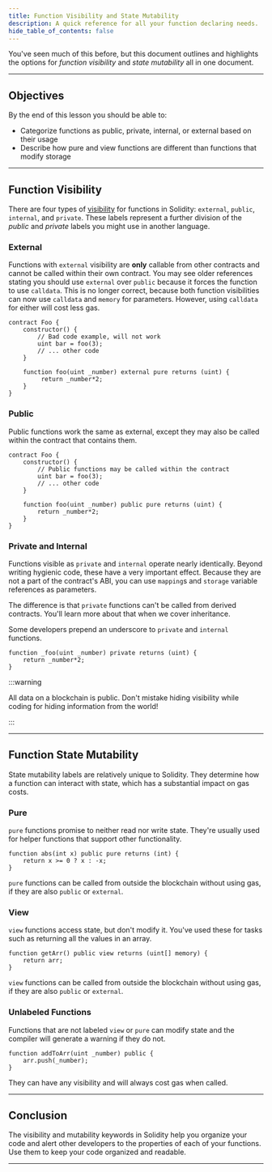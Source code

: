 ```yaml
---
title: Function Visibility and State Mutability
description: A quick reference for all your function declaring needs.
hide_table_of_contents: false
---
```


You've seen much of this before, but this document outlines and highlights the options for _function visibility_ and _state mutability_ all in one document.

---

## Objectives

By the end of this lesson you should be able to:

- Categorize functions as public, private, internal, or external based on their usage
- Describe how pure and view functions are different than functions that modify storage

---

## Function Visibility

There are four types of [visibility] for functions in Solidity: `external`, `public`, `internal`, and `private`. These labels represent a further division of the _public_ and _private_ labels you might use in another language.

### External

Functions with `external` visibility are **only** callable from other contracts and cannot be called within their own contract. You may see older references stating you should use `external` over `public` because it forces the function to use `calldata`. This is no longer correct, because both function visibilities can now use `calldata` and `memory` for parameters. However, using `calldata` for either will cost less gas.

```solidity
contract Foo {
    constructor() {
        // Bad code example, will not work
        uint bar = foo(3);
        // ... other code
    }

    function foo(uint _number) external pure returns (uint) {
         return _number*2;
    }
}
```

### Public

Public functions work the same as external, except they may also be called within the contract that contains them.

```solidity
contract Foo {
    constructor() {
        // Public functions may be called within the contract
        uint bar = foo(3);
        // ... other code
    }

    function foo(uint _number) public pure returns (uint) {
        return _number*2;
    }
}
```

### Private and Internal

Functions visible as `private` and `internal` operate nearly identically. Beyond writing hygienic code, these have a very important effect. Because they are not a part of the contract's ABI, you can use `mapping`s and `storage` variable references as parameters.

The difference is that `private` functions can't be called from derived contracts. You'll learn more about that when we cover inheritance.

Some developers prepend an underscore to `private` and `internal` functions.

```solidity
function _foo(uint _number) private returns (uint) {
    return _number*2;
}
```

:::warning

All data on a blockchain is public. Don't mistake hiding visibility while coding for hiding information from the world!

:::

---

## Function State Mutability

State mutability labels are relatively unique to Solidity. They determine how a function can interact with state, which has a substantial impact on gas costs.

### Pure

`pure` functions promise to neither read nor write state. They're usually used for helper functions that support other functionality.

```solidity
function abs(int x) public pure returns (int) {
    return x >= 0 ? x : -x;
}
```

`pure` functions can be called from outside the blockchain without using gas, if they are also `public` or `external`.

### View

`view` functions access state, but don't modify it. You've used these for tasks such as returning all the values in an array.

```solidity
function getArr() public view returns (uint[] memory) {
    return arr;
}
```

`view` functions can be called from outside the blockchain without using gas, if they are also `public` or `external`.

### Unlabeled Functions

Functions that are not labeled `view` or `pure` can modify state and the compiler will generate a warning if they do not.

```solidity
function addToArr(uint _number) public {
    arr.push(_number);
}
```

They can have any visibility and will always cost gas when called.

---

## Conclusion

The visibility and mutability keywords in Solidity help you organize your code and alert other developers to the properties of each of your functions. Use them to keep your code organized and readable.

---

[visibility]: https://docs.soliditylang.org/en/v0.8.17/contracts.html?highlight=pure#function-visibility
